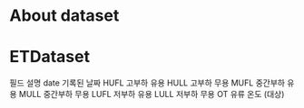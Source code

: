 # About dataset

# ETDataset
필드	설명
date	기록된 날짜
HUFL	고부하 유용
HULL	고부하 무용
MUFL	중간부하 유용
MULL	중간부하 무용
LUFL	저부하 유용
LULL	저부하 무용
OT	유류 온도 (대상)
